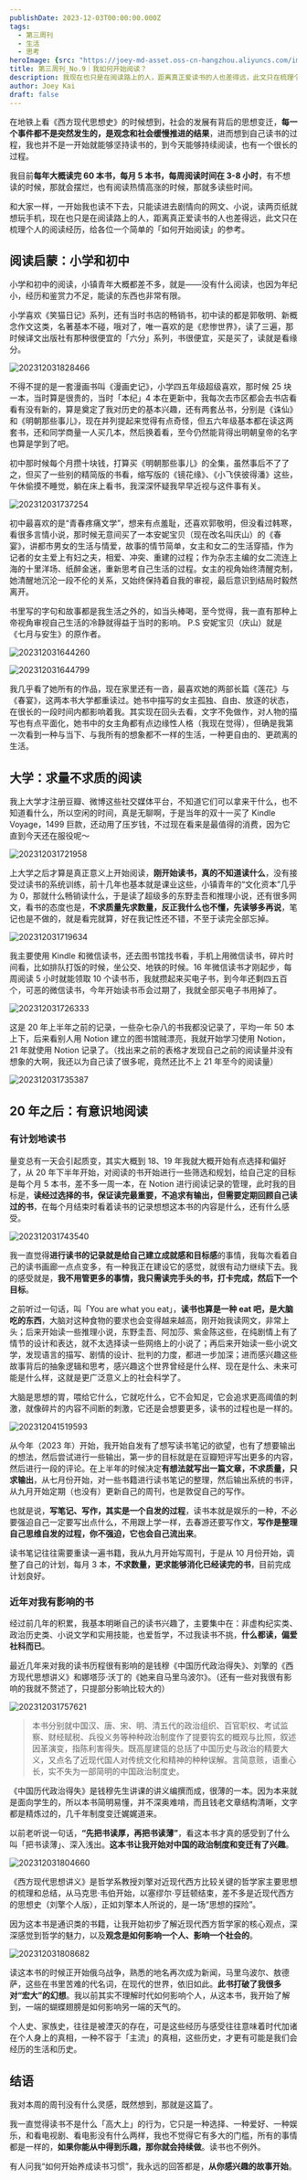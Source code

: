```yaml
---
publishDate: 2023-12-03T00:00:00.000Z
tags:
  - 第三周刊
  - 生活
  - 思考
heroImage: {src: "https://joey-md-asset.oss-cn-hangzhou.aliyuncs.com/img/202312041525062.jpeg ", inferSize: true}
title: 第三周刊_No.9｜我如何开始阅读？
description: 我现在也只是在阅读路上的人，距离真正爱读书的人也差得远，此文只在梳理个人的阅读经历，给各位一个简单的「如何开始阅读」的参考。
author: Joey Kai
draft: false
---
```


在地铁上看《西方现代思想史》的时候想到，社会的发展有背后的思想变迁，**每一个事件都不是突然发生的，是观念和社会缓慢推进的结果**，进而想到自己读书的过程，我也并不是一开始就能够坚持读书的，到今天能够持续阅读，也有一个很长的过程。

我目前**每年大概读完 60 本书，每月 5 本书，每周阅读时间在 3-8 小时**，有不想读的时候，那就会摆烂，也有阅读热情高涨的时候，那就多读些时间。

和大家一样，一开始我也读不下去，只能读进去剧情向的网文、小说，读两页纸就想玩手机，现在也只是在阅读路上的人，距离真正爱读书的人也差得远，此文只在梳理个人的阅读经历，给各位一个简单的「如何开始阅读」的参考。

## 阅读启蒙：小学和初中

小学和初中的阅读，小镇青年大概都差不多，就是——没有什么阅读，也因为年纪小，经历和鉴赏力不足，能读的东西也非常有限。

小学喜欢《笑猫日记》系列，还有当时书店的畅销书，初中读的都是郭敬明、新概念作文这类，名著基本不碰，哦对了，唯一喜欢的是《悲惨世界》，读了三遍，那时候译文出版社有那种很便宜的「六分」系列，书很便宜，买是买了，读就是看缘分。

![202312031828466](../assets/2023/202312031828466.png)

不得不提的是一套漫画书叫《漫画史记》，小学四五年级超级喜欢，那时候 25 块一本，当时算是很贵的，当时「本纪」4 本在更新中，我每次去市区都会去书店看看有没有新的，算是奠定了我对历史的基本兴趣，还有两套丛书，分别是《诛仙》和《明朝那些事儿》，现在并列提起来觉得有点奇怪，但五六年级基本都在读这两套书，还和同学商量一人买几本，然后换着看，至今仍然能背得出明朝皇帝的名字也算是学到了吧。

初中那时候每个月攒十块钱，打算买《明朝那些事儿》的全集，虽然事后不了了之，但买了一些别的精简版的书看，缩写版的《镜花缘》、《小飞侠彼得潘》这些，午休偷摸不睡觉，躺在床上看书，我深深怀疑我早早近视与这件事有关。

![202312031737254](../assets/2023/202312031737254.png)

初中最喜欢的是“青春疼痛文学”，想来有点羞耻，还喜欢郭敬明，但没看过韩寒，看很多言情小说，那时候无意间买了一本安妮宝贝（现在改名叫庆山）的《春宴》，讲都市男女的生活与情爱，故事的情节简单，女主和女二的生活穿插，作为记者的女主爱上有妇之夫，相爱、冲突、重建的过程；作为杂志主编的女二流连上海的十里洋场、纸醉金迷，重新思考自己生活的过程。女主的视角始终清醒克制，她清醒地沉沦一段不伦的关系，又始终保持着自我的审视，最后意识到结局时毅然离开。

书里写的字句和故事都是我生活之外的，如当头棒喝，至今觉得，我一直有那种上帝视角审视自己生活的冷静就得益于当时的影响。
P.S 安妮宝贝（庆山）就是《七月与安生》的原作者。

![202312031644260](../assets/2023/202312031644260.jpg)

![202312031644799](../assets/2023/202312031644799.jpg)

我几乎看了她所有的作品，现在家里还有一沓，最喜欢她的两部长篇《莲花》与《春宴》，这两本书大学都重读过。她书中描写的女主孤独、自由、放逐的状态，在很长的一段时间内都影响着我。其实现在回头去看，文字不免做作，对人物的描写也有点平面化，她书中的女主角都有点边缘性人格（我现在觉得），但确是我第一次看到一种与当下、与我所有的想象都不一样的生活，一种更自由的、更疏离的生活。

## 大学：求量不求质的阅读

我上大学才注册豆瓣、微博这些社交媒体平台，不知道它们可以拿来干什么，也不知道看什么，所以空闲的时间，真是无聊啊，于是当年的双十一买了 Kindle Voyage，1499 巨款，还动用了压岁钱，不过现在看来是最值得的消费，因为它直到今天还在服役呢～

![202312031721958](../assets/2023/202312031721958.jpg)

上大学之后才算是真正意义上开始阅读，**刚开始读书，真的不知道读什么**，没有接受过读书的系统训练，前十几年也基本就是课业这些，小镇青年的“文化资本”几乎为 0，那就什么畅销读什么，于是读了超级多的东野圭吾和推理小说，还有很多网文，看书的态度也是，**不求质量先求数量，反正我什么也不懂，先读够多再说**，笔记也是不做的，就是看完就算，好在我记性还不错，不至于读完全部忘掉。

![202312031719634](../assets/2023/202312031719634.png)

我主要使用 Kindle 和微信读书，还去图书馆找书看，手机上用微信读书，碎片时间看，比如排队打饭的时候，坐公交、地铁的时候。16 年微信读书才刚起步，每周阅读 5 小时就能领取 10 个读书币，我就攒起来买电子书，到今年还剩四五百个，可恶的微信读书，今年开始读书币会过期了，我就全部买电子书用掉了。

![202312031726333](../assets/2023/202312031726333.png)

这是 20 年上半年之前的记录，一些杂七杂八的书我都没记录了，平均一年 50 本上下，后来看别人用 Notion 建立的图书馆贼漂亮，我就开始学习使用 Notion，21 年就使用 Notion 记录了。（找出来之前的表格才发现自己之前的阅读量并没有想象的大啊，我还以为自己读了很多呢，竟然还比不上 21 年至今的阅读量）

![202312031735387](../assets/2023/202312031735387.png)

## 20 年之后：有意识地阅读

### 有计划地读书

量变总有一天会引起质变，其实大概到 18、19 年我就大概开始有点选择和偏好了，从 20 年下半年开始，对阅读的书开始进行一些筛选和规划，给自己定的目标是每个月 5 本书，差不多一周一本，在 Notion 进行阅读记录的管理，此时我的目标是，**读经过选择的书，保证读完最重要，不追求有输出，但需要定期回顾自己读过的书**，在每个月结束时看着读书的记录想想这本书的内容是什么，还有什么感受。

![202312031743540](../assets/2023/202312031743540.png)

我一直觉得**进行读书的记录就是给自己建立成就感和目标感**的事情，我每次看着自己的读书画廊一点点变多，有一种我正在建设它的感觉，就很有动力继续下去。我的感受就是，**我不用管更多的事情，我只需读完手头的书，打卡完成，然后下一个目标**。

之前听过一句话，叫「You are what you eat」，**读书也算是一种 eat 吧，是大脑吃的东西**，大脑对这种食物的要求也会变得越来越高，刚开始我读网文，非常上头；后来开始读一些推理小说，东野圭吾、阿加莎、紫金陈这些，在纯剧情上有了情节的设计和表达，就不太选择读一些网络上的小说了；再后来开始读一些小说文学，发现语言的描写、剧情的设计、批判的力度，都进一步加深；进而感兴趣这些故事背后的抽象逻辑和思考，感兴趣这个世界曾经是什么样、现在是什么、未来可能是什么样，这就是更广泛意义上的社会科学了。

大脑是思想的胃，喂给它什么，它就吃什么，它不会知足，它会追求更高阈值的刺激，就像碎片的内容不间断的刺激，它还是会想要更多，读书的过程也是一样的。

![202312041519593](../assets/2023/202312041519593.png)

从今年（2023 年）开始，我开始自发有了想写读书笔记的欲望，也有了想要输出的想法，然后尝试进行一些输出，第一步的目标就是在豆瓣短评写出更多的内容，然后进行一段的评论。在上半年的时候决定**有想法就写出一篇文章，不求质量，只求输出**，从七月份开始，对一些书籍进行读书笔记的整理，然后输出系统的书评，从九月开始定期（也没有）更新自己的周刊，也是敦促自己的写作。

也就是说，**写笔记、写作，其实是一个自发的过程**，读书本就是娱乐的一种，不必要强迫自己一定要写出点什么，不用跟上学一样，去春游还要写作文，**写作是整理自己思维自发的过程，你不强迫，它也会自己流出来**。

读书笔记往往需要重读一遍书籍，我从九月开始写周刊，于是从 10 月份开始，调整了自己的计划，每月 3 本，**不求数量，更求能够消化已经读完的书**，目前完成计划良好。

### 近年对我有影响的书

经过前几年的积累，我基本明晰自己的读书兴趣了，主要集中在：非虚构纪实类、政治历史类、小说文学和实用技能，也爱哲学，不过我读书不挑，**什么都读，偏爱社科而已**。

最近几年来对我的读书历程很有影响的是钱穆《中国历代政治得失》、刘擎的《西方现代思想讲义》和娜塔莎·沃丁的《她来自马里乌波尔》。（还有一些对我很有影响的我就不赘述了，只提部分影响比较大的）

![202312031757621](../assets/2023/202312031757621.png)

> 本书分别就中国汉、唐、宋、明、清五代的政治组织、百官职权、考试监察、财经赋税、兵役义务等种种政治制度作了提要钩玄的概观与比照，叙述因革演变，指陈利害得失。既高屋建瓴的总括了中国历史与政治的精要大义，又点名了近现代国人对传统文化和精神的种种误解。言简意赅，语重心长，实不失为一部简明的中国政治制度史。

《中国历代政治得失》是钱穆先生讲课的讲义编撰而成，很薄的一本。因为本来就是面向学生的，所以本书简明易懂，并不深奥难啃，而且钱老文章结构清晰，文字都是精炼过的，几千年制度变迁娓娓道来。

以前老听说一句话，**“先把书读厚，再把书读薄”**，看这本书才真的感受到了什么叫「把书读薄」、深入浅出。**这本书让我开始对中国的政治制度和变迁有了兴趣**。

![202312031804660](../assets/2023/202312031804660.png)

《西方现代思想讲义》是哲学系教授刘擎对近现代西方比较关键的哲学家主要思想的梳理和总结，从马克思·韦伯开始，以塞缪尔·亨廷顿结束，差不多是近现代西方的思想史（刘擎个人版），正如刘擎本人所说的，是一场“思想的探险”。

因为这本书是通识类的书籍，让我开始初步了解近现代西方哲学家的核心观点，深深感觉到哲学的魅力，以及**观念是如何影响一个人、影响一个社会的**。

![202312031808682](../assets/2023/202312031808682.png)

读这本书的时候正开始俄乌战争，熟悉的地名再次成为新闻，马里乌波尔、敖德萨，这些在书里苦难的代名词，在现代的世界，依旧如此。**此书打破了我很多对“宏大”的幻想**。我以前其实不理解时代如何影响个人，从这本书，我开始了解到，一端的蝴蝶翅膀是如何影响另一端的天气的。

个人史、家族史，往往是被湮灭的存在，可是这些经历与感受往往意味着时代加诸在个人身上的真相，一种不容于「主流」的真相，这些历史，才更有可能是我们会经历的生活和历史。

## 结语

我对本周的周刊没有什么灵感，既然想到，那就是这篇了。

我一直觉得读书不是什么「高大上」的行为，它只是一种选择、一种爱好、一种娱乐，和看电视剧、看电影没有什么两样，我也不觉得它有多大的门槛，所有的事情都是一样的，**如果你能从中得到乐趣，那你就会持续做**。读书也不例外。

有人问我“如何开始养成读书习惯”，我永远的回答都是，**从你感兴趣的故事开始**。
